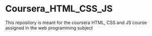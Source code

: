 # Coursera_HTML_CSS_JS
This repository is meant for the coursera HTML, CSS and JS course assigned in the web programming subject 
